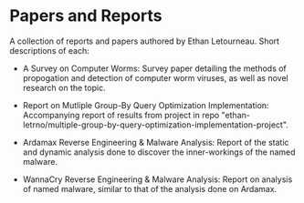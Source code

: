 # Papers and Reports

A collection of reports and papers authored by Ethan Letourneau. Short descriptions of each:

- A Survey on Computer Worms: Survey paper detailing the methods of propogation and detection of computer worm viruses, as well as novel research on the topic.
- Report on Mutliple Group-By Query Optimization Implementation: Accompanying report of results from project in repo "ethan-letrno/multiple-group-by-query-optimization-implementation-project".

- Ardamax Reverse Engineering & Malware Analysis: Report of the static and dynamic analysis done to discover the inner-workings of the named malware.
- WannaCry Reverse Engineering & Malware Analysis: Report on analysis of named malware, similar to that of the analysis done on Ardamax.
